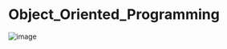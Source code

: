 # Object_Oriented_Programming
![image](https://github.com/user-attachments/assets/54a48a6d-9290-4b0c-b66c-def124020d74)
